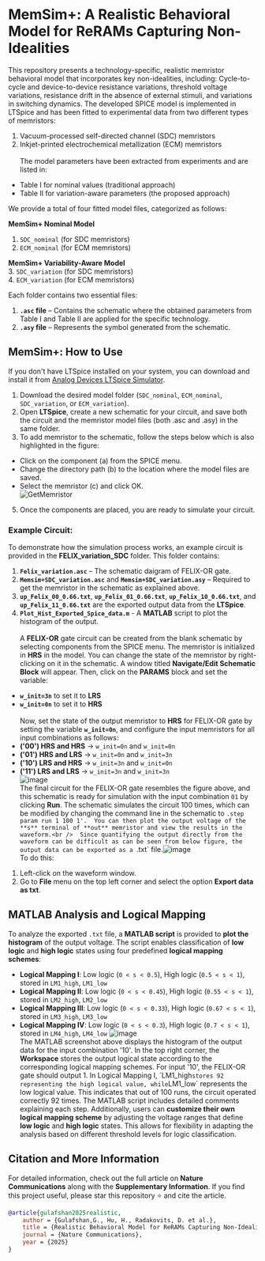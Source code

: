 # MemSim+: A Realistic Behavioral Model for ReRAMs Capturing Non-Idealities
This repository presents a technology-specific, realistic memristor behavioral model that incorporates key non-idealities, including: Cycle-to-cycle and device-to-device resistance variations, threshold voltage variations, resistance drift in the absence of external stimuli, and variations in switching dynamics. The developed SPICE model is implemented in LTSpice and has been fitted to experimental data from two different types of memristors:
1. Vacuum-processed self-directed channel (SDC) memristors
2. Inkjet-printed electrochemical metallization (ECM) memristors<br />   
The model parameters have been extracted from experiments and are listed in: 
* Table I for nominal values (traditional approach)
* Table II for variation-aware parameters (the proposed approach)<br />

We provide a total of four fitted model files, categorized as follows: 

**MemSim+ Nominal Model**  
1. `SDC_nominal` (for SDC memristors)  
2. `ECM_nominal` (for ECM memristors)  

**MemSim+ Variability-Aware Model**  
3. `SDC_variation` (for SDC memristors)  
4. `ECM_variation` (for ECM memristors)
    
Each folder contains two essential files:
1. **`.asc` file** – Contains the schematic where the obtained parameters from Table I and Table II are applied for the specific technology. 
2. **`.asy` file** – Represents the symbol generated from the schematic.  <br />

## MemSim+: How to Use
If you don't have LTSpice installed on your system, you can download and install it from [Analog Devices LTSpice Simulator](https://www.analog.com/en/resources/design-tools-and-calculators/ltspice-simulator.html). <br /> 
1. Download the desired model folder (`SDC_nominal`, `ECM_nominal`, `SDC_variation`, or `ECM_variation`).
2. Open **LTSpice**, create a new schematic for your circuit, and save both the circuit and the memristor model files (both .asc and .asy) in the same folder.
3. To add memristor to the schematic, follow the steps below which is also highlighted in the figure:<br /> 
* Click on the component (a) from the SPICE menu.
* Change the directory path (b) to the location where the model files are saved.
* Select the memristor (c) and click OK.<br /> 
![GetMemristor](https://github.com/user-attachments/assets/7018be2b-0415-456c-b32a-d1986e781fd7)<br /> 
5. Once the components are placed, you are ready to simulate your circuit.<br /> 
### Example Circuit:
To demonstrate how the simulation process works, an example circuit is provided in the **FELIX_variation_SDC** folder. This folder contains:
1. **`Felix_variation.asc`** – The schematic daigram of FELIX-OR gate.
2. **`Memsim+SDC_variation.asc`** and **`Memsim+SDC_variation.asy`** – Required to get the memristor in the schematic as explained above.
3. **`up_Felix_00_0.66.txt`**, **`up_Felix_01_0.66.txt`**, **`up_Felix_10_0.66.txt`**, and **`up_Felix_11_0.66.txt`** are the exported output data from the **LTSpice**.
4. **`Plot_Hist_Exported_Spice_data.m`** - A **MATLAB** script to plot the histogram of the output.<br />   
A **FELIX-OR** gate circuit can be created from the blank schematic by selecting components from the SPICE menu. The memristor is initialized in **HRS** in the model. You can change the state of the memristor by right-clicking on it in the schematic. A window titled **Navigate/Edit Schematic Block** will appear. Then, click on the **PARAMS** block and set the variable:<br /> 
- **`w_init=3n`** to set it to **LRS**
- **`w_init=0n`** to set it to **HRS**<br />  
Now, set the state of the output memristor to **HRS** for FELIX-OR gate by setting the variable **`w_init=0n`**, and configure the input memristors for all input combinations as follows:<br />
- **('00') HRS and HRS** → `w_init=0n` and `w_init=0n`
- **('01') HRS and LRS** → `w_init=0n` and `w_init=3n`
- **('10') LRS and HRS** → `w_init=3n` and `w_init=0n`
- **('11') LRS and LRS** → `w_init=3n` and `w_init=3n`<br /> 
 ![image](https://github.com/user-attachments/assets/7bb88405-f0e8-4556-9408-8dd1b2d91073)<br /> 
The final circuit for the FELIX-OR gate resembles the figure above, and this schematic is ready for simulation with the input combination `01` by clicking **Run**. The schematic simulates the circuit 100 times, which can be modified by changing the command line in the schematic to `.step param run 1 100 1'.  You can then plot the output voltage of the **s** terminal of **out** memristor and view the results in the waveform.<br /> 
Since quantifying the output directly from the waveform can be difficult as can be seen from below figure, the output data can be exported as a `.txt` file.![image](https://github.com/user-attachments/assets/ea9b8c5d-8817-42d6-8a04-26b5edd362df)<br /> 
 To do this:
1. Left-click on the waveform window.
2. Go to **File** menu on the top left corner and select the option **Export data as txt**.
## MATLAB Analysis and Logical Mapping
To analyze the exported `.txt` file, a **MATLAB script** is provided to **plot the histogram** of the output voltage. The script enables classification of **low logic** and **high logic** states using four predefined **logical mapping schemes**:
- **Logical Mapping I**: Low logic (`0 < s < 0.5`), High logic (`0.5 < s < 1`), stored in `LM1_high`, `LM1_low`
- **Logical Mapping II**: Low logic (`0 < s < 0.45`), High logic (`0.55 < s < 1`), stored in `LM2_high`, `LM2_low`
- **Logical Mapping III**: Low logic (`0 < s < 0.33`), High logic (`0.67 < s < 1`), stored in `LM3_high`, `LM3_low`
- **Logical Mapping IV**: Low logic (`0 < s < 0.3`), High logic (`0.7 < s < 1`), stored in `LM4_high`, `LM4_low`
![image](https://github.com/user-attachments/assets/7541499e-4ca3-4d46-8ea0-f9a4f1c4ca5d)<br /> 
The MATLAB screenshot above displays the histogram of the output data for the input combination '10'. In the top right corner, the **Workspace** stores the output logical state according to the corresponding logical mapping schemes. For input '10', the FELIX-OR gate should output 1. In Logical Mapping I, ´LM1_high` stores 92 representing the high logical value, while `LM1_low` represents the low logical value. This indicates that out of 100 runs, the circuit operated correctly 92 times.
The MATLAB script includes detailed comments explaining each step. Additionally, users can **customize their own logical mapping scheme** by adjusting the voltage ranges that define **low logic** and **high logic** states. This allows for flexibility in adapting the analysis based on different threshold levels for logic classification.
## Citation and More Information
For detailed information, check out the full article on **Nature Communications** along with the **Supplementary Information**. If you find this project useful, please star this repository ⭐ and cite the article.

```bibtex
@article{gulafshan2025realistic,
    author = {Gulafshan,G., Hu, H., Radakovits, D. et al.},
    title = {Realistic Behavioral Model for ReRAMs Capturing Non-Idealities},
    journal = {Nature Communications},
    year = {2025}
}
